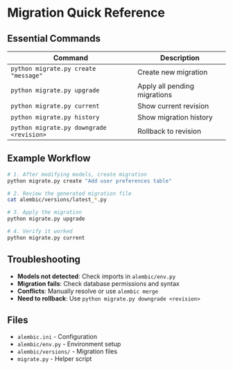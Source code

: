 # Migration Quick Reference

## Essential Commands

| Command | Description |
|---------|-------------|
| `python migrate.py create "message"` | Create new migration |
| `python migrate.py upgrade` | Apply all pending migrations |
| `python migrate.py current` | Show current revision |
| `python migrate.py history` | Show migration history |
| `python migrate.py downgrade <revision>` | Rollback to revision |

## Example Workflow

```bash
# 1. After modifying models, create migration
python migrate.py create "Add user preferences table"

# 2. Review the generated migration file
cat alembic/versions/latest_*.py

# 3. Apply the migration
python migrate.py upgrade

# 4. Verify it worked
python migrate.py current
```

## Troubleshooting

- **Models not detected**: Check imports in `alembic/env.py`
- **Migration fails**: Check database permissions and syntax
- **Conflicts**: Manually resolve or use `alembic merge`
- **Need to rollback**: Use `python migrate.py downgrade <revision>`

## Files

- `alembic.ini` - Configuration
- `alembic/env.py` - Environment setup
- `alembic/versions/` - Migration files
- `migrate.py` - Helper script

